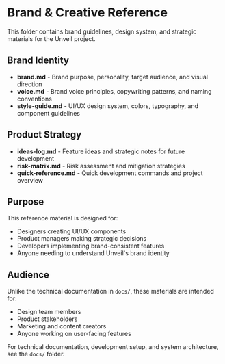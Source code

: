 # Brand & Creative Reference

This folder contains brand guidelines, design system, and strategic materials for the Unveil project.

## Brand Identity
- **brand.md** - Brand purpose, personality, target audience, and visual direction
- **voice.md** - Brand voice principles, copywriting patterns, and naming conventions
- **style-guide.md** - UI/UX design system, colors, typography, and component guidelines

## Product Strategy
- **ideas-log.md** - Feature ideas and strategic notes for future development
- **risk-matrix.md** - Risk assessment and mitigation strategies
- **quick-reference.md** - Quick development commands and project overview

## Purpose

This reference material is designed for:
- Designers creating UI/UX components
- Product managers making strategic decisions
- Developers implementing brand-consistent features
- Anyone needing to understand Unveil's brand identity

## Audience

Unlike the technical documentation in `docs/`, these materials are intended for:
- Design team members
- Product stakeholders
- Marketing and content creators
- Anyone working on user-facing features

For technical documentation, development setup, and system architecture, see the `docs/` folder. 